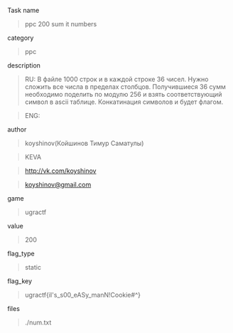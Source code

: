Task name
> ppc 200 sum it numbers

category
> ppc

description
> RU: В файле 1000 строк и в каждой строке 36 чисел. Нужно сложить все числа в пределах столбцов. Получившиеся 36 сумм необходимо поделить по модулю 256 и взять соответствующий символ в ascii таблице. Конкатинация символов и будет флагом.

> ENG: 

author
> koyshinov(Койшинов Тимур Саматулы)

> KEVA

> http://vk.com/koyshinov

> koyshinov@gmail.com

game
> ugractf

value
> 200

flag_type
> static

flag_key
> ugractf{iI's_s00_eASy_manN!Cookie#^}

files
> ./num.txt
